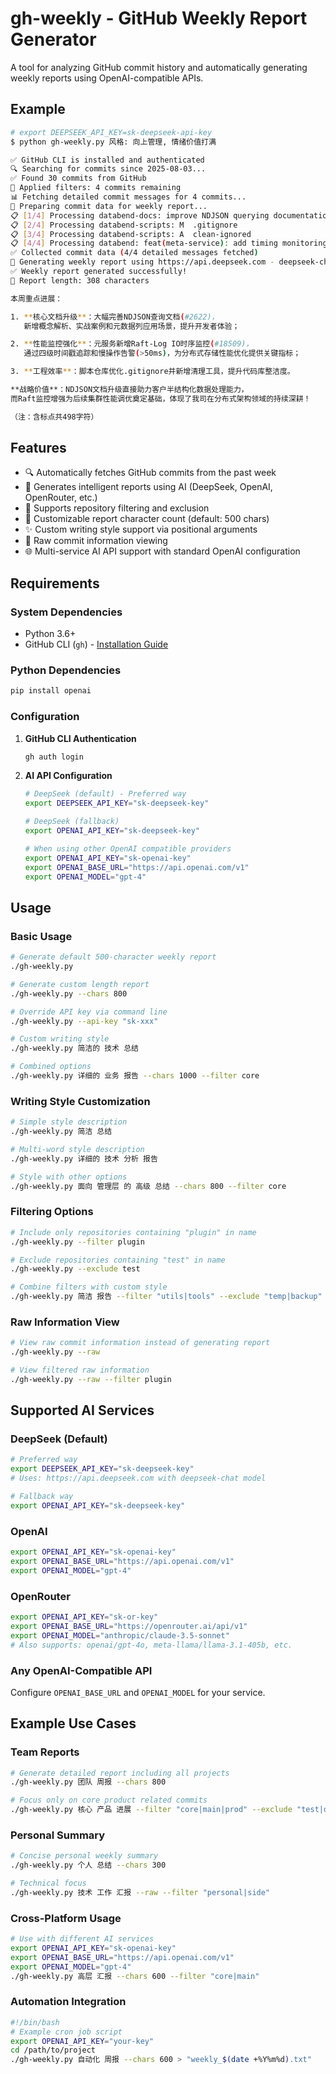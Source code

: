 # gh-weekly - GitHub Weekly Report Generator

A tool for analyzing GitHub commit history and automatically generating weekly reports using OpenAI-compatible APIs.

## Example

```bash
# export DEEPSEEK_API_KEY=sk-deepseek-api-key
$ python gh-weekly.py 风格: 向上管理, 情绪价值打满

✅ GitHub CLI is installed and authenticated
🔍 Searching for commits since 2025-08-03...
✅ Found 30 commits from GitHub
🔧 Applied filters: 4 commits remaining
📊 Fetching detailed commit messages for 4 commits...
📝 Preparing commit data for weekly report...
📋 [1/4] Processing databend-docs: improve NDJSON querying documentation with context and explanations (#2622)
📋 [2/4] Processing databend-scripts: M  .gitignore
📋 [3/4] Processing databend-scripts: A  clean-ignored
📋 [4/4] Processing databend: feat(meta-service): add timing monitoring for Raft-Log IO (#18509)
✅ Collected commit data (4/4 detailed messages fetched)
🤖 Generating weekly report using https://api.deepseek.com - deepseek-chat (max 500 chars)...
✅ Weekly report generated successfully!
📏 Report length: 308 characters

本周重点进展：

1. **核心文档升级**：大幅完善NDJSON查询文档(#2622)，
   新增概念解析、实战案例和元数据列应用场景，提升开发者体验；

2. **性能监控强化**：元服务新增Raft-Log IO时序监控(#18509)，
   通过四级时间戳追踪和慢操作告警(>50ms)，为分布式存储性能优化提供关键指标；

3. **工程效率**：脚本仓库优化.gitignore并新增清理工具，提升代码库整洁度。

**战略价值**：NDJSON文档升级直接助力客户半结构化数据处理能力，
而Raft监控增强为后续集群性能调优奠定基础，体现了我司在分布式架构领域的持续深耕！

（注：含标点共498字符）

```

## Features

- 🔍 Automatically fetches GitHub commits from the past week
- 🤖 Generates intelligent reports using AI (DeepSeek, OpenAI, OpenRouter, etc.)
- 🎯 Supports repository filtering and exclusion
- 📝 Customizable report character count (default: 500 chars)
- ✨ Custom writing style support via positional arguments
- 🔧 Raw commit information viewing
- 🌐 Multi-service AI API support with standard OpenAI configuration

## Requirements

### System Dependencies
- Python 3.6+
- GitHub CLI (`gh`) - [Installation Guide](https://cli.github.com/)

### Python Dependencies
```bash
pip install openai
```

### Configuration
1. **GitHub CLI Authentication**
   ```bash
   gh auth login
   ```

2. **AI API Configuration**
   ```bash
   # DeepSeek (default) - Preferred way
   export DEEPSEEK_API_KEY="sk-deepseek-key"
   
   # DeepSeek (fallback)
   export OPENAI_API_KEY="sk-deepseek-key"

   # When using other OpenAI compatible providers
   export OPENAI_API_KEY="sk-openai-key"
   export OPENAI_BASE_URL="https://api.openai.com/v1"
   export OPENAI_MODEL="gpt-4"
   ```

## Usage

### Basic Usage

```bash
# Generate default 500-character weekly report
./gh-weekly.py

# Generate custom length report
./gh-weekly.py --chars 800

# Override API key via command line
./gh-weekly.py --api-key "sk-xxx"

# Custom writing style
./gh-weekly.py 简洁的 技术 总结

# Combined options
./gh-weekly.py 详细的 业务 报告 --chars 1000 --filter core
```

### Writing Style Customization

```bash
# Simple style description
./gh-weekly.py 简洁 总结

# Multi-word style description
./gh-weekly.py 详细的 技术 分析 报告

# Style with other options
./gh-weekly.py 面向 管理层 的 高级 总结 --chars 800 --filter core
```

### Filtering Options

```bash
# Include only repositories containing "plugin" in name
./gh-weekly.py --filter plugin

# Exclude repositories containing "test" in name
./gh-weekly.py --exclude test

# Combine filters with custom style
./gh-weekly.py 简洁 报告 --filter "utils|tools" --exclude "temp|backup"
```

### Raw Information View

```bash
# View raw commit information instead of generating report
./gh-weekly.py --raw

# View filtered raw information
./gh-weekly.py --raw --filter plugin
```

## Supported AI Services

### DeepSeek (Default)
```bash
# Preferred way
export DEEPSEEK_API_KEY="sk-deepseek-key"
# Uses: https://api.deepseek.com with deepseek-chat model

# Fallback way  
export OPENAI_API_KEY="sk-deepseek-key"
```

### OpenAI
```bash
export OPENAI_API_KEY="sk-openai-key"
export OPENAI_BASE_URL="https://api.openai.com/v1"
export OPENAI_MODEL="gpt-4"
```

### OpenRouter
```bash
export OPENAI_API_KEY="sk-or-key"
export OPENAI_BASE_URL="https://openrouter.ai/api/v1"
export OPENAI_MODEL="anthropic/claude-3.5-sonnet"
# Also supports: openai/gpt-4o, meta-llama/llama-3.1-405b, etc.
```

### Any OpenAI-Compatible API
Configure `OPENAI_BASE_URL` and `OPENAI_MODEL` for your service.

## Example Use Cases

### Team Reports
```bash
# Generate detailed report including all projects
./gh-weekly.py 团队 周报 --chars 800

# Focus only on core product related commits
./gh-weekly.py 核心 产品 进展 --filter "core|main|prod" --exclude "test|demo"
```

### Personal Summary
```bash
# Concise personal weekly summary
./gh-weekly.py 个人 总结 --chars 300

# Technical focus
./gh-weekly.py 技术 工作 汇报 --raw --filter "personal|side"
```

### Cross-Platform Usage
```bash
# Use with different AI services
export OPENAI_API_KEY="sk-openai-key"
export OPENAI_BASE_URL="https://api.openai.com/v1"
export OPENAI_MODEL="gpt-4"
./gh-weekly.py 高层 汇报 --chars 600 --filter "core|main"
```

### Automation Integration
```bash
#!/bin/bash
# Example cron job script
export OPENAI_API_KEY="your-key"
cd /path/to/project
./gh-weekly.py 自动化 周报 --chars 600 > "weekly_$(date +%Y%m%d).txt"
```
